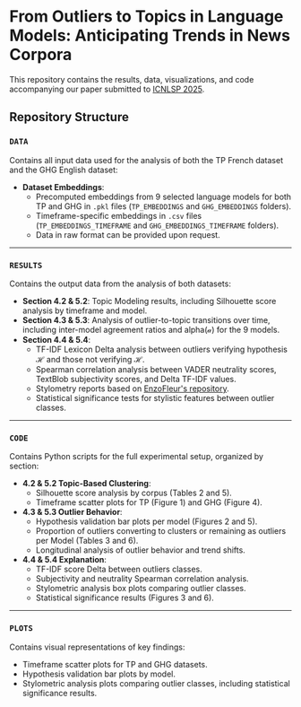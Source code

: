 # From Outliers to Topics in Language Models: Anticipating Trends in News Corpora

This repository contains the results, data, visualizations, and code accompanying our paper submitted to [ICNLSP 2025](https://www.icnlsp.org/2025welcome/). 

## Repository Structure

### `DATA`


Contains all input data used for the analysis of both the TP French dataset and the GHG English dataset:
- **Dataset Embeddings**: 
  - Precomputed embeddings from 9 selected language models for both TP and GHG in `.pkl` files (`TP_EMBEDDINGS` and `GHG_EMBEDDINGS` folders).
  - Timeframe-specific embeddings in `.csv` files (`TP_EMBEDDINGS_TIMEFRAME` and `GHG_EMBEDDINGS_TIMEFRAME` folders).
  - Data in raw format can be provided upon request.

<!--
#### Extracts:
##### From TP dataset :
> *"L’École polytechnique a donné son accord pour l’installation d’un nouveau centre d’innovation et de recherche sur les énergies décarbonées ..."* — **Polytechnique**  
> *"Ce projet de nouveau centre est emblématique pour Total. Il place le Groupe au cœur d’un écosystème mondial d’innovation..."* — **TotalEnergies**  
> *"...la neutralité scientifique de la formation est menacée. Un pas de plus, hautement révélateur, dans la privatisation rampante de l’enseignement supérieur..."* — **Mediapart**  
> *"Au-delà de la problématique fondamentale de la neutralité de l’enseignement public, dans un contexte où Total cherche à maintenir ses investissements dans les énergies fossiles..."* — **Greenpeace**

##### From GHG dataset :
> *"President Biden's administration has proposed regulations to speed the transition to electric vehicles, committed $1 billion to help poor countries fight climate change and prepared what could be the first limits on greenhouse gas emissions from power plants."* — **The New York Times**  
> *"Nor is there any apparent scientific research that supports a claim that there are currently 15 million people dying yearly due to greenhouse gas emissions or any other single cause of death that is tracked..."* — **Fox News**  
> *"Low-income countries, which generate only a tiny fraction of global emissions, will experience the vast majority of deaths and displacement from the worst-case warming scenarios, the IPCC warns."* — **The Washington Post**  
> *"A lot of the world's resources, particularly international finance, goes toward reducing greenhouse emissions, which is known as mitigation. At the COP26 climate talks in Glasgow, Scotland, last year..."* — **CNN**
-->


---

### `RESULTS`
Contains the output data from the analysis of both datasets:
- **Section 4.2 & 5.2**: Topic Modeling results, including Silhouette score analysis by timeframe and model.
- **Section 4.3 & 5.3**: Analysis of outlier-to-topic transitions over time, including inter-model agreement ratios and alpha($\mathcal{a}$) for the 9 models.
- **Section 4.4 & 5.4**: 
  - TF-IDF Lexicon Delta analysis between outliers verifying hypothesis $\mathcal{H}$ and those not verifying $\mathcal{H}$.
  - Spearman correlation analysis between VADER neutrality scores, TextBlob subjectivity scores, and Delta TF-IDF values.
  - Stylometry reports based on [EnzoFleur's repository](https://github.com/EnzoFleur/style_embedding_evaluation).
  - Statistical significance tests for stylistic features between outlier classes.
---

### `CODE`
Contains Python scripts for the full experimental setup, organized by section:
- **4.2 & 5.2 Topic-Based Clustering**:
  - Silhouette score analysis by corpus (Tables 2 and 5).
  - Timeframe scatter plots for TP (Figure 1) and GHG (Figure 4).
- **4.3 & 5.3 Outlier Behavior**:
  - Hypothesis validation bar plots per model (Figures 2 and 5).
  - Proportion of outliers converting to clusters or remaining as outliers per Model (Tables 3 and 6).
  - Longitudinal analysis of outlier behavior and trend shifts.
- **4.4 & 5.4 Explanation**:
  - TF-IDF score Delta between outliers classes.
  - Subjectivity and neutrality Spearman correlation analysis.
  - Stylometric analysis box plots comparing outlier classes.
  - Statistical significance results (Figures 3 and 6).

---

### `PLOTS`
Contains visual representations of key findings:
- Timeframe scatter plots for TP and GHG datasets.
- Hypothesis validation bar plots by model.
- Stylometric analysis plots comparing outlier classes, including statistical significance results.
